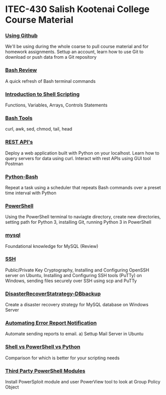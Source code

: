 # ITEC-430 Salish Kootenai College Course Material



<p><h3><a href="https://github.com/jchiefelk/ITEC-430/tree/master/using_github">Using Github</a></h3> We'll be using during the whole coarse to pull course material and for homework assignments.  Settup an account, learn how to use Git to download or push data from a Git repository</p>

<p><h3><a href="https://github.com/jchiefelk/ITEC-430/tree/master/review">Bash Review</a></h3> A quick refresh of Bash terminal commands</p>

<p><h3><a href="https://github.com/jchiefelk/ITEC-430/tree/master/introduction">Introduction to Shell Scripting</a></h3> Functions, Variables, Arrays, Controls Statements</p>


<p><h3><a href="https://github.com/jchiefelk/ITEC-430/blob/master/bashtools">Bash Tools</a></h3> curl, awk, sed, chmod, tail, head</p>


<p><h3><a href="https://github.com/jchiefelk/ITEC-430/tree/master/restAPI">REST API's</a></h3> Deploy a web application built with Python on your localhost.  Learn how to query servers for data using curl.  Interact with rest APIs using GUI tool Postman</p>

<p><h3><a href="https://github.com/jchiefelk/ITEC-430/tree/master/python-bash">Python-Bash</a></h3> Repeat a task using a scheduler that repeats Bash commands over a preset time interval with Python</p>

<p><h3><a href="https://github.com/jchiefelk/ITEC-430/tree/master/python-powershell">PowerShell</a></h3> Using the PowerShell terminal to naviagte directory, create new directories, setting path for Python 3, installing Git, running Python 3 in PowerShell</p>

<p><h3><a href="https://github.com/jchiefelk/ITEC-430/tree/master/mysql">mysql</a></h3>Foundational knowledge for MySQL (Review)</p>

<p><h3><a href="https://github.com/jchiefelk/ITEC-430/tree/master/sshserver">SSH</a></h3> Public/Private Key Cryptography, Installing and Configuring OpenSSH server on Ubuntu, Installing and Configuring SSH tools (PuTTy) on Windows, sending files securely over SSH using scp and PuTTy</p>

<p><h3><a href="https://github.com/jchiefelk/ITEC-430/tree/master/DisasterRecoverStatrategy-DBbackup">DisasterRecoverStatrategy-DBbackup</a></h3> Create a disaster recovery strategy for MySQL database on Windows Server</p>


<p><h3><a href="https://github.com/jchiefelk/ITEC-430/tree/master/DisasterRecoverStategy-DBbackup">Automating Error Report Notification</a></h3>Automate sending reports to email. a) Settup Mail Server in Ubuntu</p>

<p><h3><a href="https://github.com/jchiefelk/ITEC-430/tree/master/comparison">Shell vs PowerShell vs Python</a></h3> Comparison for which is better for your scripting needs</p>

<p><h3><a href="https://github.com/jchiefelk/ITEC-430/blob/master/PowerSploit/">Third Party PowerShell Modules</a></h3> Install PowerSploit module and user PowerView tool to look at Group Policy Object</p>
